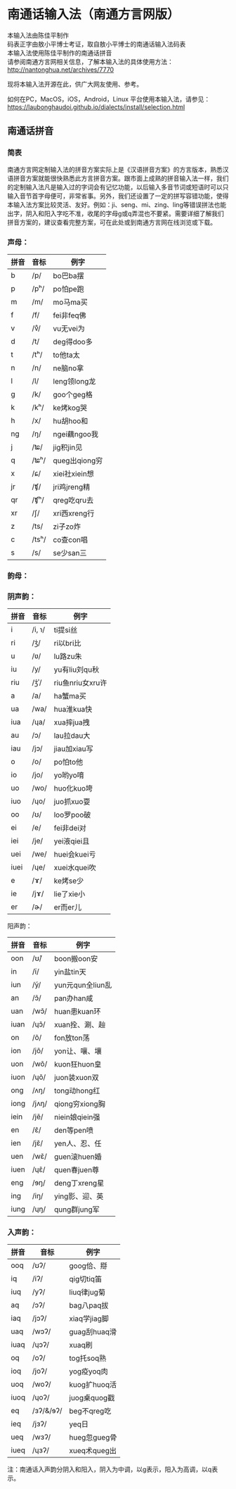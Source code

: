 # 南通话输入法（南通方言网版）
本输入法由陈佳平制作<br>
码表正字由敖小平博士考证，取自敖小平博士的南通话输入法码表<br>
本输入法使用陈佳平制作的南通话拼音<br>
请参阅南通方言网相关信息，了解本输入法的具体使用方法：<br>
http://nantonghua.net/archives/7770 <br>

现将本输入法开源在此，供广大网友使用、参考。<br>

如何在PC，MacOS，iOS，Android，Linux 平台使用本输入法，请参见：<br>
https://laubonghaudoi.github.io/dialects/install/selection.html

## 南通话拼音

### 简表


南通方言网定制输入法的拼音方案实际上是《汉语拼音方案》的方言版本，熟悉汉语拼音方案就能很快熟悉此方言拼音方案。跟市面上成熟的拼音输入法一样，我们的定制输入法凡是输入过的字词会有记忆功能，以后输入多音节词或短语时可以只输入音节首字母便可，非常省事。另外，我们还设置了一定的拼写容错功能，使得本输入法方案比较灵活、友好。例如：ji、seng、mi、zing、ling等错误拼法也能出字，阴入和阳入字吃不准，收尾的字母g或q弄混也不要紧。需要详细了解我们拼音方案的，建议查看完整方案，可在此处或到南通方言网在线浏览或下载。

### 声母：

| 拼音 | 音标 | 例字 |
| --- | --- | --- |
| b | /p/ | bo巴ba摆 |
| p | /pʰ/ | po怕pe跑 |
| m | /m/ | mo马ma买 |
| f | /f/ | fei非feq佛 |
| v | /v̊/ | vu无vei为 |
| d | /t/ | deg得doo多 |
| t | /tʰ/ | to他ta太 |
| n | /n/ | ne脑no拿 |
| l | /l/ | leng领long龙 |
| g | /k/ | goo个geg格 |
| k | /kʰ/ | ke烤kog哭 |
| h | /x/ | hu胡hoo和 |
| ng | /ŋ/ | ngei藕ngoo我 |
| j | /ʨ/ | jig积jin见 |
| q | /ʨʰ/ | queg出qiong穷 |
| x | /ɕ/ | xiei社xiein想 |
| jr | /ʧ/ | jri鸡jreng精 |
| qr | /ʧʰ/ | qreg吃qru去 |
| xr | /ʃ/ | xri西xreng行 |
| z | /ts/ | zi子zo炸 |
| c | /tsʰ/ | co查con唱 |
| s | /s/ | se少san三 |

### 韵母：

### 阴声韵：

| 拼音 | 音标 | 例字 |
| --- | --- | --- |
| i | /i, ɿ/ | ti提si丝 |
| ri | /ʒ̍/ | ri以bri比 |
| u | /ʋ/ | lu路zu朱 |
| iu | /y/ | yu有liu刘qu秋 |
| riu | /ʒ̍ʾ/ | riu鱼nriu女xru许 |
| a | /a/ | ha蟹ma买 |
| ua | /wa/ | hua淮kua快 |
| iua | /ɥa/ | xua摔jua拽 |
| au | /ɔ/ | lau拉dau大 |
| iau | /jɔ/ | jiau加xiau写 |
| o | /o/ | po怕to他 |
| io | /jo/ | yo哟yo唷 |
| uo | /wo/ | huo化kuo垮 |
| iuo | /ɥo/ | juo抓xuo耍 |
| oo | /ʊ/ | loo罗poo破 |
| ei | /e/ | fei非dei对 |
| iei | /je/ | yei液qiei且 |
| uei | /we/ | huei会kuei亏 |
| iuei | /ɥe/ | xuei水quei吹 |
| e | /ɤ/ | ke烤se少 |
| ie | /jɤ/ | lie了xie小 |
| er | /ɚ/ | er而er儿 |

阳声韵：

| 拼音 | 音标 | 例字 |
| --- | --- | --- |
| oon | /ʊ̃/ | boon搬oon安 |
| in | /ĩ/ | yin盐tin天 |
| iun | /ỹ/ | yun元qun全liun乱 |
| an | /ɔ̃/ | pan办han咸 |
| uan | /wɔ̃/ | huan患kuan环 |
| iuan | /ɥɔ̃/ | xuan拴、涮、赸 |
| on | /õ/ | fon放ton荡 |
| ion | /jõ/ | yon让、嚷、壤 |
| uon | /wõ/ | kuon狂huon皇 |
| iuon | /ɥõ/ | juon装xuon双 |
| ong | /ʌŋ/ | tong动hong红 |
| iong | /jʌŋ/ | qiong穷xiong胸 |
| iein | /jẽ/ | niein娘qiein强 |
| en | /ɛ̃/ | den等pen喷 |
| ien | /jɛ̃/ | yen人、忍、任 |
| uen | /wɛ̃/ | guen滚huen婚 |
| iuen | /ɥɛ̃/ | quen春juen尊 |
| eng | /ɘŋ/ | deng丁xreng星 |
| ing | /iŋ/ | ying影、迎、英 |
| iung | /ɥŋ/ | qung群jung军 |

### 入声韵：

| 拼音 | 音标 | 例字 |
| --- | --- | --- |
| ooq | /ʊʔ/ | goog佮、搿 |
| iq | /iʔ/ | qig切tiq笛 |
| iuq | /yʔ/ | liuq律jug菊 |
| aq | /ɔʔ/ | bag八paq拔 |
| iaq | /jɔʔ/ | xiaq学jiag脚 |
| uaq | /wɔʔ/ | guag刮huaq滑 |
| iuaq | /ɥɔʔ/ | xuaq刷 |
| oq | /oʔ/ | tog托soq熟 |
| ioq | /joʔ/ | yog疫yoq肉 |
| uoq | /woʔ/ | kuog扩huoq活 |
| iuoq | /ɥoʔ/ | juog桌quog戳 |
| eq | /ɜʔ/&amp;/ɘʔ/ | beg不qreg吃 |
| ieq | /jɜʔ/ | yeq日 |
| ueq | /wɜʔ/ | hueg忽gueg骨 |
| iueq | /ɥɜʔ/ | xueq术queg出 |

注：南通话入声韵分阴入和阳入，阴入为中调，以g表示，阳入为高调，以q表示。